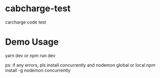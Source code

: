 # cabcharge-test
carcharge code test

# Demo Usage
yarn dev or npm run dev

ps: if any errors, pls install concurrently and nodemon global or local
npm install -g nodemon concurrently